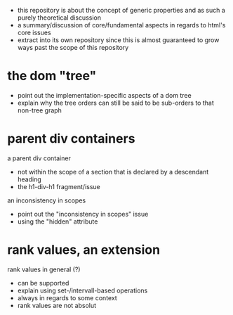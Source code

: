 
- this repository is about the concept of generic
  properties and as such a purely theoretical discussion
- a summary/discussion of core/fundamental aspects
  in regards to html's core issues
- extract into its own repository since this is
  almost guaranteed to grow ways past the scope
  of this repository

# the dom "tree"

- point out the implementation-specific
  aspects of a dom tree
- explain why the tree orders can still be said
  to be sub-orders to that non-tree graph

# parent div containers

a parent div container
- not within the scope of a section that
  is declared by a descendant heading
- the h1-div-h1 fragment/issue

an inconsistency in scopes
- point out the "inconsistency in scopes" issue
- using the "hidden" attribute

# rank values, an extension

rank values in general (?)
- can be supported
- explain using set-/intervall-based operations
- always in regards to some context
- rank values are not absolut
